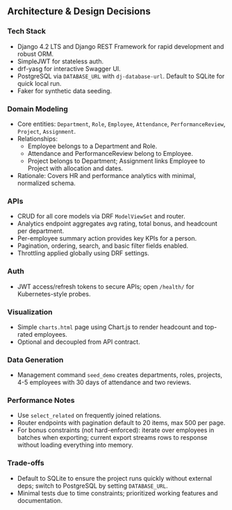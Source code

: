 ## Architecture & Design Decisions

### Tech Stack
- Django 4.2 LTS and Django REST Framework for rapid development and robust ORM.
- SimpleJWT for stateless auth.
- drf-yasg for interactive Swagger UI.
- PostgreSQL via `DATABASE_URL` with `dj-database-url`. Default to SQLite for quick local run.
- Faker for synthetic data seeding.

### Domain Modeling
- Core entities: `Department`, `Role`, `Employee`, `Attendance`, `PerformanceReview`, `Project`, `Assignment`.
- Relationships:
  - Employee belongs to a Department and Role.
  - Attendance and PerformanceReview belong to Employee.
  - Project belongs to Department; Assignment links Employee to Project with allocation and dates.
- Rationale: Covers HR and performance analytics with minimal, normalized schema.

### APIs
- CRUD for all core models via DRF `ModelViewSet` and router.
- Analytics endpoint aggregates avg rating, total bonus, and headcount per department.
- Per-employee summary action provides key KPIs for a person.
- Pagination, ordering, search, and basic filter fields enabled.
- Throttling applied globally using DRF settings.

### Auth
- JWT access/refresh tokens to secure APIs; open `/health/` for Kubernetes-style probes.

### Visualization
- Simple `charts.html` page using Chart.js to render headcount and top-rated employees.
- Optional and decoupled from API contract.

### Data Generation
- Management command `seed_demo` creates departments, roles, projects, 4-5 employees with 30 days of attendance and two reviews.

### Performance Notes
- Use `select_related` on frequently joined relations.
- Router endpoints with pagination default to 20 items, max 500 per page.
- For bonus constraints (not hard-enforced): iterate over employees in batches when exporting; current export streams rows to response without loading everything into memory.

### Trade-offs
- Default to SQLite to ensure the project runs quickly without external deps; switch to PostgreSQL by setting `DATABASE_URL`.
- Minimal tests due to time constraints; prioritized working features and documentation.



